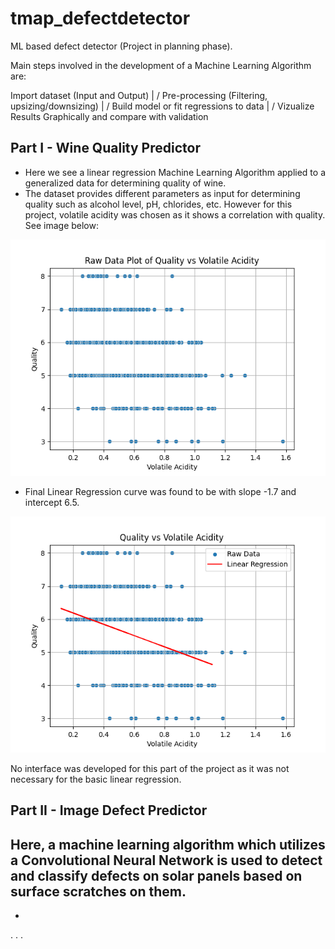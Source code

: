 # tmap_defectdetector

ML based defect detector (Project in planning phase).

Main steps involved in the development of a Machine Learning Algorithm are:

Import dataset (Input and Output)
          |
          \/
Pre-processing (Filtering, upsizing/downsizing)
          |
          \/
Build model or fit regressions to data
          |
          \/
Vizualize Results Graphically and 
compare with validation

## Part I - Wine Quality Predictor
- Here we see a linear regression Machine Learning Algorithm applied to a generalized data for 
determining quality of wine.
- The dataset provides different parameters as input for determining quality such as alcohol level, pH, chlorides, etc. However for this project, volatile acidity was chosen as it shows a correlation with quality. See image below:

![Alt text](/Images/Raw%20Data%20Quality%20vs%20Volatile%20acidity.png?raw=true "Title")

- Final Linear Regression curve was found to be with slope -1.7 and intercept 6.5.

![Alt text](/Images/Final%20Plot.png?raw=true "Title")

No interface was developed for this part of the project as it was not necessary for the basic linear regression.

## Part II - Image Defect Predictor
Here, a machine learning algorithm which utilizes a Convolutional Neural Network is used to detect and classify 
defects on solar panels based on surface scratches on them.
-
-
.
.
.
